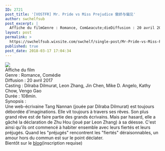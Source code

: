 ```yaml
---
ID: 2721
post_title: '[VOSTFR] Mr. Pride vs Miss Prejudice 傲娇与偏见'
author: swchelfsub
post_excerpt: |
  Affiche du filmGenre : Romance, Com&eacute;dieDiffusion : 20 avril 2017Casting : Dilraba Dilmurat, Leon Zhang, Jin Chen, Mike D. Angelo, Kathy Chow, Vengo GaoDur&eacute;e : 108min.Synopsis :Une web-&eacute;crivaine Tang Nannan (jou&eacute;e par Dilraba Dilmurat) est toujours d&eacute;bord&eacute;e d'imaginations. Elle vit toujours &agrave; travers ses r&ecirc;ves. Son plus grand r&ecirc;ve est de faire partie des grands &eacute;crivains. Mais par hasard, elle a g&acirc;ch&eacute; la d&eacute;claration de Zhu Hou (jou&eacute; par Leon Zhang) &agrave; sa d&eacute;esse. C'est ainsi qu'ils ont commenc&eacute; &agrave;<img src="http://static.wixstatic.com/media/e6334c_9d722ecb51da4e77aa0ea69c399e07c9~mv2.jpg/v1/fill/w_554%2Ch_312/e6334c_9d722ecb51da4e77aa0ea69c399e07c9~mv2.jpg">
layout: post
permalink: >
  https://swchelfsub.wixsite.com/swchelf/single-post/Mr-Pride-vs-Miss-Prejudice
published: true
post_date: 2018-03-17 17:04:34
---
```

<div><img src="https://united-subs.dearclouds.com/wp-content/uploads/2018/04/94b04afe224b7daed0522e49de04d0c5.jpg"/><div>Affiche du film</div><div>Genre : Romance, Comédie</div><div>Diffusion : 20 avril 2017</div><div>Casting : Dilraba Dilmurat, Leon Zhang,  Jin Chen, Mike D. Angelo, Kathy Chow, Vengo Gao</div><div>Durée : 108min.</div><div>Synopsis :</div><div>Une web-écrivaine Tang Nannan (jouée par Dilraba Dilmurat) est toujours débordée d'imaginations. Elle vit toujours à travers ses rêves. Son plus grand rêve est de faire partie des grands écrivains. Mais par hasard, elle a gâché la déclaration de Zhu Hou (joué par Leon Zhang) à sa déesse. C'est ainsi qu'ils ont commencé à habiter ensemble avec leurs fiertés et leurs préjugés. Quand les &quot;préjugés&quot; rencontrent les &quot;fiertés&quot; déraisonnables, un amour hors du commun est sur le point déclater.</div><div>Bientôt sur le <a href="http://swchelfsub.wordpress.com/">blog</a>(inscription requise)</div></div>